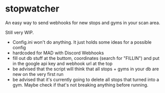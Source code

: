 # stopwatcher
An easy way to send webhooks for new stops and gyms in your scan area.

Still very WIP.
- Config.ini won't do anything. It just holds some ideas for a possible config
- hardcoded for MAD with Discord Webhooks
- fill out db stuff at the buttom, coordinates (search for "FILLIN") and put in the google api key and webhook url at the top
- be advised that the script will think that all stops + gyms in your db are new on the very first run
- be advised that it's currently going to delete all stops that turned into a gym. Maybe check if that's not breaking anything before running.
